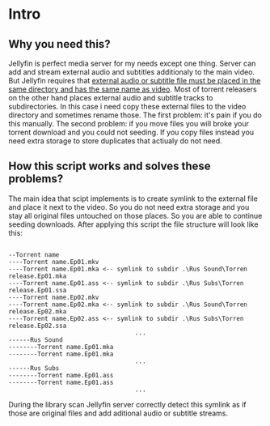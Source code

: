 # Intro
## Why you need this?
Jellyfin is perfect media server for my needs except one thing. Server can add and stream external audio and subtitles additionaly to the main video. But Jellyfin requires that [external audio or subtitle file must be placed in the same directory and has the same name as video](https://jellyfin.org/docs/general/server/media/external-files/).
Most of torrent releasers on the other hand places external audio and subtitle tracks to subdirectories. In this case i need copy these external files to the video directory and sometimes rename those. 
The first problem: it's pain if you do this manually.
The second problem: if you move files you will broke your torrent download and you could not seeding. If you copy files instead you need extra storage to store duplicates that actiualy do not need.
## How this script works and solves these problems?
The main idea that scipt implements is to create symlink to the external file and place it next to the video. So you do not need extra storage and you stay all original files untouched on those places. So you are able to continue seeding downloads.
After applying this script the file structure will look like this:
<pre><code>
--Torrent name
----Torrent name.Ep01.mkv
----Torrent name.Ep01.mka <-- symlink to subdir .\Rus Sound\Torren release.Ep01.mka
----Torrent name.Ep01.ass <-- symlink to subdir .\Rus Subs\Torren release.Ep01.ssa
----Torrent name.Ep02.mkv
----Torrent name.Ep02.mka <-- symlink to subdir .\Rus Sound\Torren release.Ep02.mka
----Torrent name.Ep02.ass <-- symlink to subdir .\Rus Subs\Torren release.Ep02.ssa
                                   ...
------Rus Sound
--------Torrent name.Ep01.mka
--------Torrent name.Ep01.mka
                                   ...
------Rus Subs
--------Torrent name.Ep01.ass
--------Torrent name.Ep01.ass
                                   ...
</code></pre>
During the library scan Jellyfin server correctly detect this symlink as if those are original files and add aditional audio or subtitle streams.
